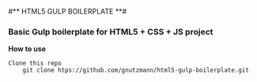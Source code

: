 #** HTML5 GULP BOILERPLATE **#

### Basic Gulp boilerplate for HTML5 + CSS + JS project ###

**How to use**

    Clone this repo
        git clone htps://github.com/gnutzmann/html5-gulp-boilerplate.git